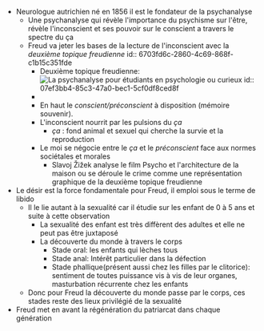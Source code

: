 - Neurologue autrichien né en 1856 il est le fondateur de la psychanalyse
	- Une psychanalyse qui révèle l'importance du psychisme sur l'être, révèle l'inconscient et ses pouvoir sur le conscient a travers le spectre du ça
	- Freud va jeter les bases de la lecture de l'inconscient avec la *deuxième topique freudienne*
	  id:: 6703fd6c-2860-4c69-868f-c1b15c351fde
		- Deuxième topique freudienne: ![La psychanalyse pour étudiants en psychologie ou curieux](https://encrypted-tbn0.gstatic.com/images?q=tbn:ANd9GcQBVnaolbO79P5P-E7IFDJYyXiMYrNa5l_Bog&s)
		  id:: 07ef3bb4-85c3-47a0-bec1-5cf0df8ced8f
		-
		- En haut le *conscient/préconscient* à disposition (mémoire souvenir).
		- L'inconscient nourrit par les pulsions du *ça*
			- *ça* : fond animal et sexuel qui cherche la survie et la reproduction
		- Le moi se négocie entre le *ça* et le *préconscient* face aux normes sociétales et morales
			- Slavoj Žižek analyse le film Psycho et l'architecture de la maison ou se déroule le crime comme une représentation graphique de la deuxième topique freudienne
- Le désir est la force fondamentale pour Freud, il emploi sous le terme de libido
	- Il le lie autant à la sexualité car il étudie sur les enfant de 0 à 5 ans et suite à cette observation
		- La sexualité des enfant est très diffèrent des adultes et elle ne peut pas être juxtaposé
		- La découverte du monde à travers le corps
			- Stade oral: les enfants qui lèches tous
			- Stade anal: Intérêt particulier dans la défection
			- Stade phallique(présent aussi chez les filles par le clitorice): sentiment de toutes puissance vis à vis de leur organes, masturbation récurrente chez les enfants
	- Donc pour Freud la découverte du monde passe par le corps, ces stades reste des lieux privilégié de la sexualité
- Freud met en avant la régénération du patriarcat dans chaque génération